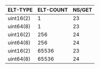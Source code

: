 | ELT-TYPE  | ELT-COUNT | NS/GET |
|-----------|-----------|--------|
| uint16(2) |         1 |     23 |
| uint64(8) |         1 |     23 |
| uint16(2) |       256 |     24 |
| uint64(8) |       256 |     24 |
| uint16(2) |     65536 |     23 |
| uint64(8) |     65536 |     24 |
